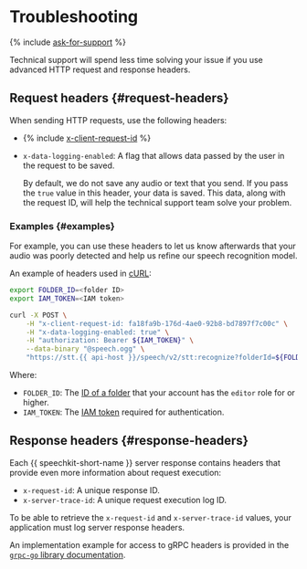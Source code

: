 # Troubleshooting

{% include [ask-for-support](../../_includes/ai-common/ask-for-support.md) %}

Technical support will spend less time solving your issue if you use advanced HTTP request and response headers.

## Request headers {#request-headers}

When sending HTTP requests, use the following headers:

* {% include [x-client-request-id](../../_includes/ai-common/x-client-request-id.md) %}
* `x-data-logging-enabled`: A flag that allows data passed by the user in the request to be saved.

   By default, we do not save any audio or text that you send. If you pass the `true` value in this header, your data is saved. This data, along with the request ID, will help the technical support team solve your problem.

### Examples {#examples}

For example, you can use these headers to let us know afterwards that your audio was poorly detected and help us refine our speech recognition model.

An example of headers used in [cURL](https://curl.haxx.se):

```bash
export FOLDER_ID=<folder ID>
export IAM_TOKEN=<IAM token>

curl -X POST \
    -H "x-client-request-id: fa18fa9b-176d-4ae0-92b8-bd7897f7c00c" \
    -H "x-data-logging-enabled: true" \
    -H "authorization: Bearer ${IAM_TOKEN}" \
    --data-binary "@speech.ogg" \
    "https://stt.{{ api-host }}/speech/v2/stt:recognize?folderId=${FOLDER_ID}"
```

Where:

* `FOLDER_ID`: The [ID of a folder](../../resource-manager/operations/folder/get-id.md) that your account has the `editor` role for or higher.
* `IAM_TOKEN`: The [IAM token](../../iam/operations/iam-token/create.md) required for authentication.

## Response headers {#response-headers}

Each {{ speechkit-short-name }} server response contains headers that provide even more information about request execution:

* `x-request-id`: A unique response ID.
* `x-server-trace-id`: A unique request execution log ID.

To be able to retrieve the `x-request-id` and `x-server-trace-id` values, your application must log server response headers.

An implementation example for access to gRPC headers is provided in the [`grpc-go` library documentation](https://github.com/grpc/grpc-go/blob/master/Documentation/grpc-metadata.md).
